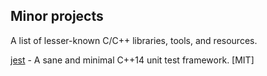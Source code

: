 
## Minor projects
A list of lesser-known C/C++ libraries, tools, and resources.

[jest](https://github.com/jeaye/jest) - A sane and minimal C++14 unit test framework. [MIT]
